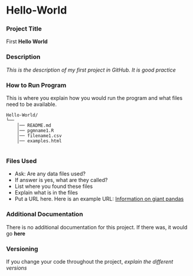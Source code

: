 # Hello-World
### Project Title
First **Hello World**
### Description
*This is the description of my first project in GitHub. It is good practice*
### How to Run Program
This is where you explain how you would run the program and what files need to be available. 
```text
Hello-World/
└── 
    │── README.md
    │── pgmname1.R
    │── filename1.csv
    │── examples.html
   
```
### Files Used
- Ask: Are any data files used?
- If answer is yes, what are they called?
- List where you found these files
- Explain what is in the files
- Put a URL here. Here is an example URL:
[Information on giant pandas](https://en.wikipedia.org/wiki/Giant_panda)
### Additional Documentation
There is no additional documentation for this project. If there was, it would go **here**
### Versioning
If you change your code throughout the project, *explain the different versions*
